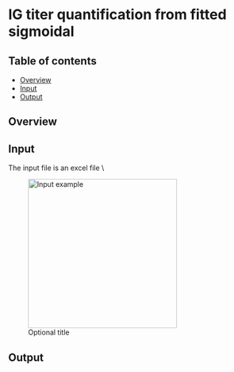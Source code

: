 # IG titer quantification from fitted sigmoidal

## Table of contents
* [Overview](#Overview)
* [Input](#Input)
* [Output](#Output)

## Overview


## Input
The input file is an excel file \
<figure>
	<img src="https://github.com/gorkaLasso/Ig_titer_sigmoid_fit/blob/master/Images/input.png"
	width="300" align="center" title="Input example"/>
	<figcaption>Optional title</figcaption>
</figure>

## Output

